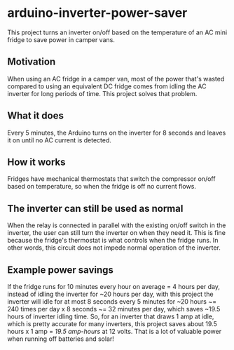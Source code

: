 # arduino-inverter-power-saver
This project turns an inverter on/off based on the temperature of an AC mini fridge to save power in camper vans.
## Motivation
When using an AC fridge in a camper van, most of the power that's wasted compared to using an equivalent DC fridge comes from idling the AC inverter for long periods of time. This project solves that problem.
## What it does
Every 5 minutes, the Arduino turns on the inverter for 8 seconds and leaves it on until no AC current is detected.
## How it works
Fridges have mechanical thermostats that switch the compressor on/off based on temperature, so when the fridge is off no current flows.
## The inverter can still be used as normal
When the relay is connected in parallel with the existing on/off switch in the inverter, the user can still turn the inverter on when they need it. This is fine because the fridge's thermostat is what controls when the fridge runs. In other words, this circuit does not impede normal operation of the inverter.
## Example power savings
If the fridge runs for 10 minutes every hour on average = 4 hours per day, instead of idling the inverter for ~20 hours per day, with this project the inverter will idle for at most 8 seconds every 5 minutes for ~20 hours ~= 240 times per day x 8 seconds ~= 32 minutes per day, which saves ~19.5 hours of inverter idling time. So, for an inverter that draws 1 amp at idle, which is pretty accurate for many inverters, this project saves about 19.5 hours x 1 amp = *19.5 amp-hours* at 12 volts. That is a lot of valuable power when running off batteries and solar!
